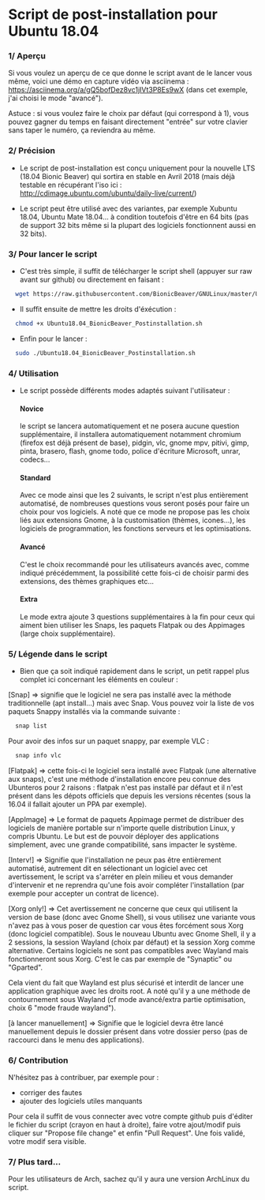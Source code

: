# Script de post-installation pour Ubuntu 18.04

### 1/ Aperçu

Si vous voulez un aperçu de ce que donne le script avant de le lancer vous même, voici une démo en capture vidéo via asciinema : https://asciinema.org/a/gQ5bofDez8vc1jIVt3P8Es9wX (dans cet exemple, j'ai choisi le mode "avancé").

Astuce : si vous voulez faire le choix par défaut (qui correspond à 1), vous pouvez gagner du temps en faisant directement "entrée" sur votre clavier sans taper le numéro, ça reviendra au même.

### 2/ Précision

- Le script de post-installation est conçu uniquement pour la nouvelle LTS (18.04 Bionic Beaver) qui sortira en stable en Avril 2018 (mais déjà testable en récupérant l'iso ici : http://cdimage.ubuntu.com/ubuntu/daily-live/current/)

- Le script peut être utilisé avec des variantes, par exemple Xubuntu 18.04, Ubuntu Mate 18.04... à condition toutefois d'être en 64 bits (pas de support 32 bits même si la plupart des logiciels fonctionnent aussi en 32 bits).

### 3/ Pour lancer le script

- C'est très simple, il suffit de télécharger le script shell (appuyer sur raw avant sur github) ou directement en faisant :
```bash 
  wget https://raw.githubusercontent.com/BionicBeaver/GNULinux/master/Ubuntu18.04_BionicBeaver_Postinstallation.sh
```
- Il suffit ensuite de mettre les droits d'éxécution : 
```bash 
  chmod +x Ubuntu18.04_BionicBeaver_Postinstallation.sh
```
- Enfin pour le lancer : 
```bash 
  sudo ./Ubuntu18.04_BionicBeaver_Postinstallation.sh
```  

### 4/ Utilisation

- Le script possède différents modes adaptés suivant l'utilisateur :
  #### Novice
  le script se lancera automatiquement et ne posera aucune question supplémentaire, il installera automatiquement        notamment chromium (firefox est déjà présent de base), pidgin, vlc, gnome mpv, pitivi, gimp, pinta, brasero, flash, gnome todo, police d'écriture Microsoft, unrar, codecs...
  
  #### Standard
  Avec ce mode ainsi que les 2 suivants, le script n'est plus entièrement automatisé, de nombreuses questions vous seront posés pour faire un choix pour vos logiciels. A noté que ce mode ne propose pas les choix liés aux extensions Gnome, à la customisation (thèmes, icones...), les logiciels de programmation, les fonctions serveurs et les optimisations.
  
  #### Avancé
  C'est le choix recommandé pour les utilisateurs avancés avec, comme indiqué précédemment, la possibilité cette fois-ci de choisir parmi des extensions, des thèmes graphiques etc...
  
  #### Extra
  Le mode extra ajoute 3 questions supplémentaires à la fin pour ceux qui aiment bien utiliser les Snaps, les paquets Flatpak ou des Appimages (large choix supplémentaire).
  
### 5/ Légende dans le script

- Bien que ça soit indiqué rapidement dans le script, un petit rappel plus complet ici concernant les éléments en couleur :

[Snap] => signifie que le logiciel ne sera pas installé avec la méthode traditionnelle (apt install...) mais avec Snap. Vous pouvez voir la liste de vos paquets Snappy installés via la commande suivante :
```bash 
  snap list
```  
Pour avoir des infos sur un paquet snappy, par exemple VLC :
```bash 
  snap info vlc
```  
[Flatpak] => cette fois-ci le logiciel sera installé avec Flatpak (une alternative aux snaps), c'est une méthode d'installation encore peu connue des Ubunteros pour 2 raisons : flatpak n'est pas installé par défaut et il n'est présent dans les dépots officiels que depuis les versions récentes (sous la 16.04 il fallait ajouter un PPA par exemple).

[AppImage] => Le format de paquets Appimage permet de distribuer des logiciels de manière portable sur n'importe quelle distribution Linux, y compris Ubuntu. Le but est de pouvoir déployer des applications simplement, avec une grande compatibilité, sans impacter le système.
  
[Interv!] => Signifie que l'installation ne peux pas être entièrement automatisé, autrement dit en sélectionant un logiciel avec cet avertissement, le script va s'arréter en plein milieu et vous demander d'intervenir et ne reprendra qu'une fois avoir compléter l'installation (par exemple pour accepter un contrat de licence).

[Xorg only!] => Cet avertissement ne concerne que ceux qui utilisent la version de base (donc avec Gnome Shell), si vous utilisez une variante vous n'avez pas à vous poser de question car vous êtes forcément sous Xorg (donc logiciel compatible). Sous le nouveau Ubuntu avec Gnome Shell, il y a 2 sessions, la session Wayland (choix par défaut) et la session Xorg comme alternative. Certains logiciels ne sont pas compatibles avec Wayland mais fonctionneront sous Xorg. C'est le cas par exemple de "Synaptic" ou "Gparted". 

Cela vient du fait que Wayland est plus sécurisé et interdit de lancer une application graphique avec les droits root. 
A noté qu'il y a une méthode de contournement sous Wayland (cf mode avancé/extra partie optimisation, choix 6 "mode fraude wayland").

[à lancer manuellement] => Signifie que le logiciel devra être lancé manuellement depuis le dossier présent dans votre dossier perso (pas de raccourci dans le menu des applications).

### 6/ Contribution

N'hésitez pas à contribuer, par exemple pour :
- corriger des fautes
- ajouter des logiciels utiles manquants

Pour cela il suffit de vous connecter avec votre compte github puis d'éditer le fichier du script (crayon en haut à droite), faire votre ajout/modif puis cliquer sur "Propose file change" et enfin "Pull Request". 
Une fois validé, votre modif sera visible.

### 7/ Plus tard...

Pour les utilisateurs de Arch, sachez qu'il y aura une version ArchLinux du script.
